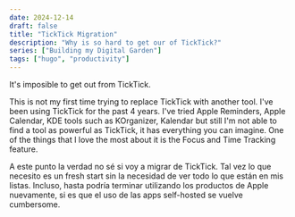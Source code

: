 ```yaml
---
date: 2024-12-14
draft: false
title: "TickTick Migration"
description: "Why is so hard to get our of TickTick?"
series: ["Building my Digital Garden"]
tags: ["hugo", "productivity"]
---
```


It's imposible to get out from TickTick. 

This is not my first time trying to replace TickTick with another tool. I've been using TickTick for the past 4 years. I've tried Apple Reminders, Apple Calendar, KDE tools such as KOrganizer, Kalendar but still I'm not able to find a tool as powerful as TickTick, it has everything you can imagine. One of the things that I love the most about it is the Focus and Time Tracking feature. 

A este punto la verdad no sé si voy a migrar de TickTick. Tal vez lo que necesito es un fresh start sin la necesidad de ver todo lo que están en mis listas. Incluso, hasta podría terminar utilizando los productos de Apple nuevamente, si es que el uso de las apps self-hosted se vuelve cumbersome. 
